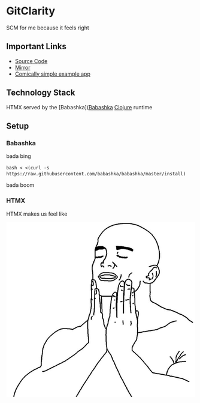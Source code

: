 # GitClarity

SCM for me because it feels right

## Important Links
- [Source Code](https://github/com/exokomodo/gitclarity)
- [Mirror](https://git.sr.ht/~jamesaorson/gitclarity)
- [Comically simple example app](https://github.com/prestancedesign/babashka-htmx-todoapp)

## Technology Stack

HTMX served by the [Babashka]([Babashka](https://babashka.org/) [Clojure](https://clojure.org) runtime

## Setup

### Babashka

bada bing

```shell
bash < <(curl -s https://raw.githubusercontent.com/babashka/babashka/master/install)
```

bada boom

### HTMX

HTMX makes us feel like

![face good](./docs/images/face-good.png)
